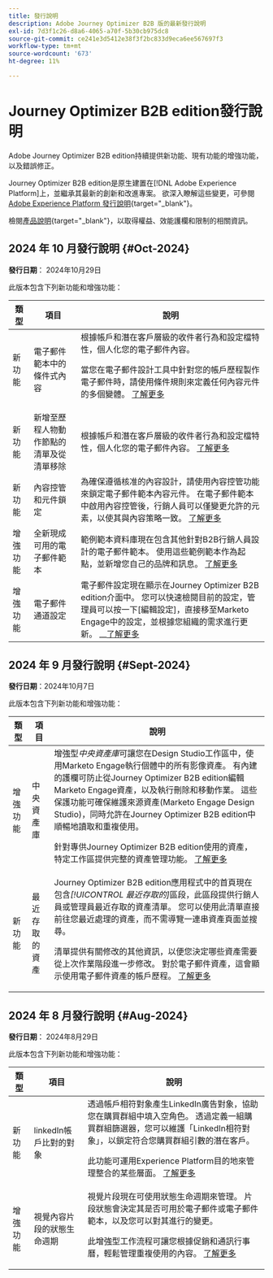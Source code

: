 ```yaml
---
title: 發行說明
description: Adobe Journey Optimizer B2B 版的最新發行說明
exl-id: 7d3f1c26-d8a6-4065-a70f-5b30cb975dc8
source-git-commit: ce241e3d5412e38f3f2bc833d9eca6ee567697f3
workflow-type: tm+mt
source-wordcount: '673'
ht-degree: 11%

---
```


# Journey Optimizer B2B edition發行說明

Adobe Journey Optimizer B2B edition持續提供新功能、現有功能的增強功能，以及錯誤修正。

Journey Optimizer B2B edition是原生建置在[!DNL Adobe Experience Platform]上，並繼承其最新的創新和改進專案。 欲深入瞭解這些變更，可參閱 [Adobe Experience Platform 發行說明](https://experienceleague.adobe.com/zh-hant/docs/experience-platform/release-notes/latest){target="_blank"}。

檢閱[產品說明](https://helpx.adobe.com/legal/product-descriptions/adobe-journey-optimizer-b2b.html){target="_blank"}，以取得權益、效能護欄和限制的相關資訊。

## 2024 年 10 月發行說明 {#Oct-2024}

**發行日期**： 2024年10月29日

此版本包含下列新功能和增強功能：

| 類型 | 項目 | 說明 |
| ---- | ---- | ----------- |
| 新功能 | 電子郵件範本中的條件式內容 | 根據帳戶和潛在客戶層級的收件者行為和設定檔特性，個人化您的電子郵件內容。 <p>當您在電子郵件設計工具中針對您的帳戶歷程製作電子郵件時，請使用條件規則來定義任何內容元件的多個變體。 <a href="../content/conditional-content.md">了解更多</a> |
| 新功能 | 新增至歷程人物動作節點的清單及從清單移除 | 根據帳戶和潛在客戶層級的收件者行為和設定檔特性，個人化您的電子郵件內容。 <a href="../journeys/journey-nodes.md#action-nodes">了解更多</a> |
| 新功能 | 內容控管和元件鎖定 | 為確保遵循核准的內容設計，請使用內容控管功能來鎖定電子郵件範本內容元件。 在電子郵件範本中啟用內容控管後，行銷人員可以僅變更允許的元素，以使其與內容策略一致。 <a href="../content/template-content-governance.md">了解更多</a> |
| 增強功能 | 全新現成可用的電子郵件範本 | 範例範本資料庫現在包含其他針對B2B行銷人員設計的電子郵件範本。 使用這些範例範本作為起點，並新增您自己的品牌和訊息。 <a href="../content/email-templates.md#select-a-design-template">了解更多</a> |
| 增強功能 | 電子郵件通道設定 | 電子郵件設定現在顯示在Journey Optimizer B2B edition介面中。 您可以快速檢閱目前的設定，管理員可以按一下[編輯設定]，直接移至Marketo Engage中的設定，並根據您組織的需求進行更新。 __<a href="../admin/configure-channels-emails.md">了解更多</a> |

## 2024 年 9 月發行說明 {#Sept-2024}

**發行日期**：2024年10月7日

此版本包含下列新功能和增強功能：

| 類型 | 項目 | 說明 |
| ---- | ---- | ----------- |
| 增強功能 | 中央資產庫 | 增強型&#x200B;_中央資產庫_&#x200B;可讓您在Design Studio工作區中，使用Marketo Engage執行個體中的所有影像資產。 有內建的護欄可防止從Journey Optimizer B2B edition編輯Marketo Engage資產，以及執行刪除和移動作業。 這些保護功能可確保維護來源資產(Marketo Engage Design Studio)，同時允許在Journey Optimizer B2B edition中順暢地讀取和重複使用。<p>針對專供Journey Optimizer B2B edition使用的資產，特定工作區提供完整的資產管理功能。 <a href="../content/marketo-engage-design-studio.md">了解更多</a> |
| 新功能 | 最近存取的資產 | Journey Optimizer B2B edition應用程式中的首頁現在包含&#x200B;_[!UICONTROL 最近存取的]_&#x200B;區段，此區段提供行銷人員或管理員最近存取的資產清單。 您可以使用此清單直接前往您最近處理的資產，而不需導覽一連串資產頁面並搜尋。 <p>清單提供有關修改的其他資訊，以便您決定哪些資產需要從上次作業階段進一步修改。 對於電子郵件資產，這會顯示使用電子郵件資產的帳戶歷程。 <a href="../home-page.md">了解更多</a> |

## 2024 年 8 月發行說明 {#Aug-2024}

**發行日期**： 2024年8月29日

此版本包含下列新功能和增強功能：

| 類型 | 項目 | 說明 |
| ---- | ---- | ----------- |
| 新功能 | linkedIn帳戶比對的對象 | 透過帳戶相符對象產生LinkedIn廣告對象，協助您在購買群組中填入空角色。 透過定義一組購買群組篩選器，您可以維護「LinkedIn相符對象」，以鎖定符合您購買群組引數的潛在客戶。 <p>此功能可運用Experience Platform目的地來管理整合的某些層面。 <a href="../data/linkedin-account-matched-audiences.md">了解更多</a> |
| 增強功能 | 視覺內容片段的狀態生命週期 | 視覺片段現在可使用狀態生命週期來管理。 片段狀態會決定其是否可用於電子郵件或電子郵件範本，以及您可以對其進行的變更。 <p>此增強型工作流程可讓您根據促銷和通訊行事曆，輕鬆管理重複使用的內容。 <a href="../content/fragments.md#fragment-status-and-lifecycle">了解更多</a> |
